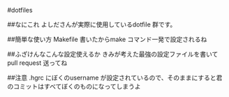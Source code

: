 #dotfiles

##なにこれ
よしださんが実際に使用しているdotfile 群です。

##簡単な使い方
Makefile 書いたからmake コマンド一発で設定されるね

##ふざけんなこんな設定使えるか
きみが考えた最強の設定ファイルを書いてpull request 送ってね

##注意
.hgrc にぼくのusername が設定されているので、そのままにすると君のコミットはすべてぼくのものになってしまうよ
